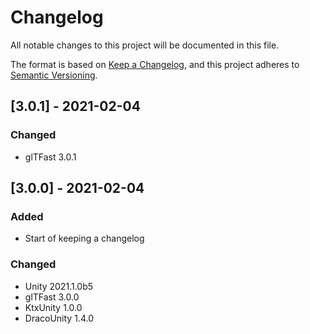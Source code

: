 # Changelog
All notable changes to this project will be documented in this file.

The format is based on [Keep a Changelog](https://keepachangelog.com/en/1.0.0/),
and this project adheres to [Semantic Versioning](https://semver.org/spec/v2.0.0.html).

## [3.0.1] - 2021-02-04
### Changed
- glTFast 3.0.1

## [3.0.0] - 2021-02-04
### Added
- Start of keeping a changelog
### Changed
- Unity 2021.1.0b5
- glTFast 3.0.0
- KtxUnity 1.0.0
- DracoUnity 1.4.0
